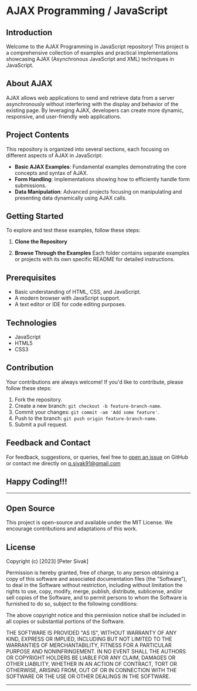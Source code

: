 # AJAX Programming / JavaScript

## Introduction
Welcome to the AJAX Programming in JavaScript repository! This project is a comprehensive collection of examples and practical implementations showcasing AJAX (Asynchronous JavaScript and XML) techniques in JavaScript.

## About AJAX
AJAX allows web applications to send and retrieve data from a server asynchronously without interfering with the display and behavior of the existing page. By leveraging AJAX, developers can create more dynamic, responsive, and user-friendly web applications.

## Project Contents
This repository is organized into several sections, each focusing on different aspects of AJAX in JavaScript:

- **Basic AJAX Examples**: Fundamental examples demonstrating the core concepts and syntax of AJAX.
- **Form Handling**: Implementations showing how to efficiently handle form submissions.
- **Data Manipulation**: Advanced projects focusing on manipulating and presenting data dynamically using AJAX calls.

## Getting Started
To explore and test these examples, follow these steps:

1. **Clone the Repository**


3. **Browse Through the Examples**
Each folder contains separate examples or projects with its own specific README for detailed instructions.

## Prerequisites
- Basic understanding of HTML, CSS, and JavaScript.
- A modern browser with JavaScript support.
- A text editor or IDE for code editing purposes.

## Technologies
- JavaScript
- HTML5
- CSS3

## Contribution
Your contributions are always welcome! If you'd like to contribute, please follow these steps:

1. Fork the repository.
2. Create a new branch: `git checkout -b feature-branch-name`.
3. Commit your changes: `git commit -am 'Add some feature'`.
4. Push to the branch: `git push origin feature-branch-name`.
5. Submit a pull request.


## Feedback and Contact
For feedback, suggestions, or queries, feel free to [open an issue](https://github.com/your-username/ajax-programming-js/issues) on GitHub or contact me directly on p.sivak91@gmail.com 


## Happy Coding!!!

--------------------------------------------------------------------
## Open Source

This project is open-source and available under the MIT License. We encourage contributions and adaptations of this work.


## License

Copyright (c) [2023] [Peter Sivak]

Permission is hereby granted, free of charge, to any person obtaining a copy
of this software and associated documentation files (the "Software"), to deal
in the Software without restriction, including without limitation the rights
to use, copy, modify, merge, publish, distribute, sublicense, and/or sell
copies of the Software, and to permit persons to whom the Software is
furnished to do so, subject to the following conditions:

The above copyright notice and this permission notice shall be included in all
copies or substantial portions of the Software.

THE SOFTWARE IS PROVIDED "AS IS", WITHOUT WARRANTY OF ANY KIND, EXPRESS OR
IMPLIED, INCLUDING BUT NOT LIMITED TO THE WARRANTIES OF MERCHANTABILITY,
FITNESS FOR A PARTICULAR PURPOSE AND NONINFRINGEMENT. IN NO EVENT SHALL THE
AUTHORS OR COPYRIGHT HOLDERS BE LIABLE FOR ANY CLAIM, DAMAGES OR OTHER
LIABILITY, WHETHER IN AN ACTION OF CONTRACT, TORT OR OTHERWISE, ARISING FROM,
OUT OF OR IN CONNECTION WITH THE SOFTWARE OR THE USE OR OTHER DEALINGS IN THE
SOFTWARE.


---
